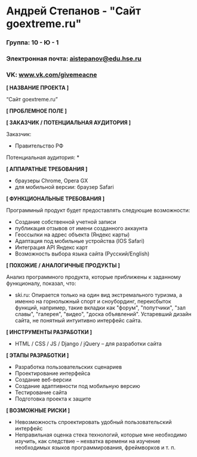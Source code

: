 # Андрей Степанов - "Сайт goextreme.ru"

### Группа: 10 - Ю - 1
### Электронная почта: aistepanov@edu.hse.ru
### VK: www.vk.com/givemeacne


**[ НАЗВАНИЕ ПРОЕКТА ]**

“Сайт goextreme.ru”

**[ ПРОБЛЕМНОЕ ПОЛЕ ]**



**[ ЗАКАЗЧИК / ПОТЕНЦИАЛЬНАЯ АУДИТОРИЯ ]**

Заказчик: 
* Правительство РФ

Потенциальная аудитория:
* 

**[ АППАРАТНЫЕ ТРЕБОВАНИЯ ]** 

* браузеры Chrome, Opera GX
* для мобильной версии: браузер Safari

**[ ФУНКЦИОНАЛЬНЫЕ ТРЕБОВАНИЯ ]**

Программный продукт будет предоставлять следующие возможности:
* Создание собственной учетной записи 
* публикация отзывов от имени созданного аккаунта
* Геоссылки на адрес объекта (Яндекс карты)
* Адаптация под мобильные устройства (IOS Safari)
* Интеграция API Яндекс карт
* Возможность выбора языка сайта (Русский/English)

**[ ПОХОЖИЕ / АНАЛОГИЧНЫЕ ПРОДУКТЫ ]**

Анализ программного продукта, которые приближены к заданному функционалу, показал, что:

* ski.ru: Опирается только на один вид экстремального туризма, а именно на горнолыжный спорт и сноубординг, переисбыток функций, например, такие вкладки как "форум", "попутчики", "зал славы", "галерея", "видео", "доска объявлений". Устаревший дизайн сайта, не понятный интуитивно интерфейс сайта.

**[ ИНСТРУМЕНТЫ РАЗРАБОТКИ ]**

*	HTML / CSS / JS / Django / jQuery – для разработки сайта

**[ ЭТАПЫ РАЗРАБОТКИ ]**

*	Разработка пользовательских сценариев
*	Проектирование интерфейса
* Создание веб-версии
* Создание адаптивности под мобильную версию
*	Тестирование сайта
*	Подготовка проекта к защите

**[ ВОЗМОЖНЫЕ РИСКИ ]**

*	Невозможность спроектировать удобный пользовательский интерфейс 
*	Неправильная оценка стека технологий, которые мне необходимо изучить, как следствие – нехватка времени на изучение необходимых языков программирования, фреймворков и т. п.